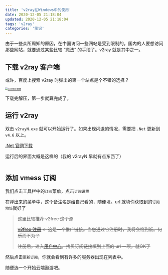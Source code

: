 ```yaml
---
title: 'v2ray在Windows中的使用'
date: 2020-12-05 21:18:04
updated: 2020-12-05 21:18:04
tags: 'v2ray'
categories: '笔记'
---
```


由于一些众所周知的原因，在中国访问一些网站是受到限制的。国内的人要想访问那些网站，就要通过某些比较 “魔法” 的手段了。v2ray 就是其中之一。

## 下载 v2ray 客户端

或许，百度上搜索 v2ray 时弹出的第一个站点是个不错的选择？

[<img src="https://i.loli.net/2020/12/05/9Twd4xYySmXuDtP.png" alt="点击图片跳转" style="zoom:50%;" />](https://tlanyan.me/v2ray-clients-download/)

下载完解压，第一步就算完成了。

## 运行 v2ray

双击 `v2rayN.exe` 就可以开始运行了。如果出现闪退的情况，需要把  `.Net` 更新到 `v4.6` 以上。

[.Net 官网下载](https://dotnet.microsoft.com/download) 

运行后的界面大概是这样的（我的 v2rayN 早就有点东西了）

<img src="https://i.loli.net/2020/12/05/LUDpYjI4v6Q1zaZ.png" alt="" style="zoom: 25%;" />

## 添加 vmess 订阅

我们点击工具栏中的`订阅`菜单，点击`订阅设置`

在弹出来的菜单中，这个备注名是给自己看的，随便填。url 就填你获取到的`订阅地址`就好了

> ~~这里比较推荐 v2free 这个源~~
>
> ~~[v2free 注册](https://v2free.org/auth/register?code=iVtT) <- 这是一个推广链接。当您通过它注册时，我将会恰到饭。何乐而不为？~~
>
> ~~注册后，进入[用户中心](https://v2free.org/user)，拷贝订阅链接填到上面的 url 一项，就OK了~~

然后点击`更新订阅`，你就会看到有许多的服务器出现在列表中。

随便选一个开始云端遨游吧。



